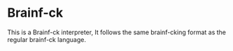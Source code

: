 # Brainf-ck
This is a Brainf-ck interpreter, It follows the same brainf-cking format as the regular brainf-ck language.
